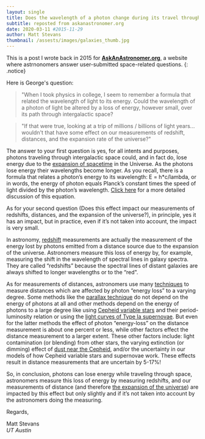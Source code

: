```yaml
---
layout: single
title: Does the wavelength of a photon change during its travel through intergalactic space?
subtitle: reposted from askanastronomer.org
date: 2020-03-11 #2015-11-29
author: Matt Stevans
thumbnail: /assests/images/galaxies_thumb.jpg
---
```


This is a post I wrote back in 2015 for **[AskAnAstronomer.org](http://www.askanastronomer.org)**, a website where astrnonomers answer user-submitted space-related questions.
{: .notice}

Here is George's question:

>"When I took physics in college, I seem to remember a formula that related the wavelength of light to its energy. Could the wavelength of a photon of light be altered by a loss of energy, however small, over its path through intergalactic space?

>"If that were true, looking at a trip of millions / billions of light years... wouldn't that have some effect on our measurements of redshift, distances, and the expansion rate of the universe?"


The answer to your first question is yes, for all intents and purposes, photons traveling through intergalactic space could, and in fact do, lose energy due to the [expansion of spacetime](https://en.wikipedia.org/wiki/Metric_expansion_of_space) in the Universe. As the photons lose energy their wavelengths become longer. As you recall, there is a formula that relates a photon’s energy to its wavelength: E = h*c/lambda, or in words, the energy of photon equals Planck’s constant times the speed of light divided by the photon’s wavelength. [Click here](https://en.wikipedia.org/wiki/Photon_energy) for a more detailed discussion of this equation.

As for your second question (Does this effect impact our measurements of redshifts, distances, and the expansion of the universe?), in principle, yes it has an impact, but in practice, even if it’s not taken into account, the impact is very small.

In astronomy, [redshift](https://en.wikipedia.org/wiki/Redshift) measurements are actually the measurement of the energy lost by photons emitted from a distance source due to the expansion of the universe. Astronomers measure this loss of energy by, for example, measuring the shift in the wavelength of spectral lines in galaxy spectra. They are called “redshifts” because the spectral lines of distant galaxies are always shifted to longer wavelengths or to the “red".

As for measurements of distances, astronomers use many [techniques](https://en.wikipedia.org/wiki/Cosmic_distance_ladder) to measure distances which are affected by photon “energy loss” to a varying degree. Some methods like the [parallax technique](https://en.wikipedia.org/wiki/Parallax) do not depend on the energy of photons at all and other methods depend on the energy of photons to a large degree like using [Cepheid variable stars](https://en.wikipedia.org/wiki/Cepheid_variable) and their period-luminosity relation or using the [light curves of Type Ia supernovae](https://en.wikipedia.org/wiki/Cosmic_distance_ladder#Type_Ia_light_curves). But even for the latter methods the effect of photon “energy-loss” on the distance measurement is about one percent or less, while other factors effect the distance measurement to a larger extent. These other factors include: light contamination (or blending) from other stars, the varying extinction (or dimming) effect of [dust near the Cepheid](https://en.wikipedia.org/wiki/Cosmic_distance_ladder#Classical_Cepheids), and/or the uncertainty in our models of how Cepheid variable stars and supernovae work. These effects result in distance measurements that are uncertain by 5-17%! 

So, in conclusion, photons can lose energy while traveling through space, astronomers measure this loss of energy by measuring redshifts, and our measurements of distance (and therefore [the expansion of the universe](https://en.wikipedia.org/wiki/Hubble%27s_law)) are impacted by this effect but only slightly and if it’s not taken into account by the astronomers doing the measuring.

Regards,

Matt Stevans<br>
*UT Austin*